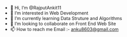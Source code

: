 - 👋 Hi, I’m @RajputAnkit11
- 👀 I’m interested in Web Development
- 🌱 I’m currently learning Data Struture and Algorithms
- 💞️ I’m looking to collaborate on Front End Web Site
- 📫 How to reach me Email :- anku8603@gmail.com

<!---
RajputAnkit11/RajputAnkit11 is a ✨ special ✨ repository because its `README.md` (this file) appears on your GitHub profile.
You can click the Preview link to take a look at your changes.
--->
